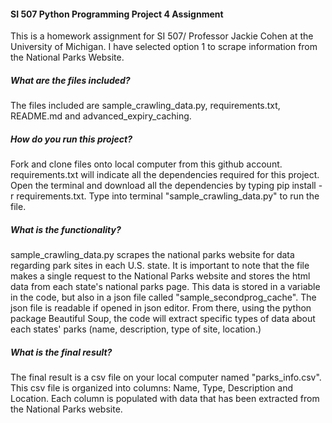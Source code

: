 #### SI 507 Python Programming Project 4 Assignment
This is a homework assignment for SI 507/ Professor Jackie Cohen at the University of Michigan. I have selected option 1 to scrape information from the National Parks Website.

##### What are the files included?
The files included are sample_crawling_data.py, requirements.txt, README.md and advanced_expiry_caching.

##### How do you run this project?
Fork and clone files onto local computer from this github account.
requirements.txt will indicate all the dependencies required for this project. Open the terminal and download all the dependencies by typing pip install -r requirements.txt.
Type into terminal "sample_crawling_data.py" to run the file.

##### What is the functionality?
sample_crawling_data.py scrapes the national parks website for data regarding park sites in each U.S. state.
It is important to note that the file makes a single request to the National Parks website and stores the html data from each state's national parks page. This data is stored in a variable in the code, but also in a json file called "sample_secondprog_cache". The json file is readable if opened in json editor. From there, using the python package Beautiful Soup, the code will extract specific types of data about each states' parks (name, description, type of site, location.)

##### What is the final result?
The final result is a csv file on your local computer named "parks_info.csv". This csv file is organized into columns: Name, Type, Description and Location. Each column is populated with data that has been extracted from the National Parks website.
